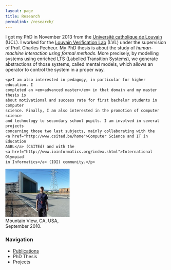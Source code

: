 ```yaml
---
layout: page
title: Research
permalink: /research/
---
```


<div class="page-col-wrapper">
  <div class="page-col page-col-1">
    <p>I got my PhD in November 2013 from the
    <a href="http://uclouvain.be/en-index.html">Université catholique de
    Louvain</a> (UCL). I worked for the <a href="http://lvl.info.ucl.ac.be/">
    Louvain Verification Lab</a> (LVL) under the supervision of Prof. Charles
    Pecheur. My PhD thesis is about the study of <em>human-machine interaction
    using formal methods</em>. More precisely, by modelling systems using
    enriched LTS (Labelled Transition Systems), we generate abstractions of
    those systems, called mental models, which allows an operator to control
    the system in a proper way.</p>

    <p>I am also interested in pedagogy, in particular for higher education. I
    completed an <em>advanced master</em> in that domain and my master thesis is
    about motivational and success rate for first bachelor students in computer
    science. Finally, I am also interested in the promotion of computer science
    and technology to secondary school pupils. I am involved in several projects
    concerning those two last subjects, mainly collaborating with the
    <a href="http://www.csited.be/home">Computer Science and IT in Education
    ASBL</a> (CSITEd) and with the
    <a href="http://www.ioinformatics.org/index.shtml">International Olympiad
    in Informatics</a> (IOI) community.</p>
  </div>
  <div class="page-col page-col-2">
    <p><img src="/images/nasa-ames.jpg" alt="Mountain View, CA, USA,
    September 2010." width="200" height="150" /><br />
    Mountain View, CA, USA,<br />
    September 2010.</p>
    <h3>Navigation</h3>
    <ul class="navigation">
      <li><a href="/research/publications/">Publications</a></li>
      <li>PhD Thesis</li>
      <li>Projects</li>
    </ul>
  </div>
</div>
